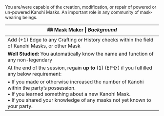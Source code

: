 You are/were capable of the creation, modification, or repair of powered or un-powered Kanohi Masks. An important role in any community of mask-wearing beings.

| **🕮 Mask Maker** \| *Background*                                                                                                                                                                                           |
| --------------------------------------------------------------------------------------------------------------------------------------------------------------------------------------------------------------------------- |
| Add (+1) Edge to any Crafting or History checks within the field of Kanohi Masks, or other Mask                                                                                                                             |
| **Well Studied:** You automatically know the name and function of any non-legendary                                                                                                                                         |
| At the end of the session, regain **up to** (1) (EP⇧) if you fulfilled any below requirement:                                                                                                                               |
| • If you made or otherwise increased the number of Kanohi within the party’s possession.<br>• If you learned something about a new Kanohi Mask.<br>• If you shared your knowledge of any masks not yet known to your party. |
